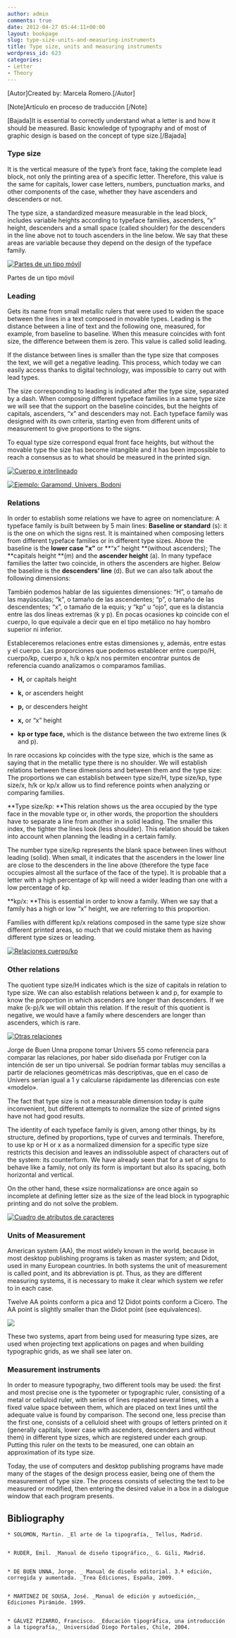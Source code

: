 ```yaml
---
author: admin
comments: true
date: 2012-04-27 05:44:11+00:00
layout: bookpage
slug: type-size-units-and-measuring-instruments
title: Type size, units and measuring instruments
wordpress_id: 623
categories:
- Letter
- Theory
---
```


[Autor]Created by: Marcela Romero.[/Autor]

[Note]Artículo en proceso de traducción [/Note]

[Bajada]It is essential to correctly understand what a letter is and how it should be measured. Basic knowledge of typography and of most of graphic design is based on the concept of type size.[/Bajada]


### Type size


It is the vertical measure of the type’s front face, taking the complete lead block, not only the printing area of a specific letter. Therefore, this value is the same for capitals, lower case letters, numbers, punctuation marks, and other components of the case, whether they have ascenders and descenders or not. 

The type size, a standardized measure measurable in the lead block, includes variable heights according to typeface families, ascenders, “x” height, descenders and a small space (called shoulder) for the descenders in the line above not to touch ascenders in the line below. We say that these areas are variable because they depend on the design of the typeface family.

[![Partes de un tipo móvil](http://www.oert.org/wp-content/uploads/2012/08/T02C_01-tipo_movil_detallado.jpg)](http://www.oert.org/wp-content/uploads/2012/08/T02C_01-tipo_movil_detallado.jpg)

<p class="caption">Partes de un tipo móvil</p>


### Leading


Gets its name from small metallic rulers that were used to widen the space between the lines in a text composed in movable types. Leading is the distance between a line of text and the following one, measured, for example, from baseline to baseline. When this measure coincides with font size, the difference between them is zero. This value is called solid leading. 

If the distance between lines is smaller than the type size that composes the text, we will get a negative leading. This process, which today we can easily access thanks to digital technology, was impossible to carry out with lead types. 

The size corresponding to leading is indicated after the type size, separated by a dash. When composing different typeface families in a same type size we will see that the support on the baseline coincides, but the heights of capitals, ascenders, “x” and descenders may not. Each typeface family was designed with its own criteria, starting even from different units of measurement to give proportions to the signs. 

To equal type size correspond equal front face heights, but without the movable type the size has become intangible and it has been impossible to reach a consensus as to what should be measured in the printed sign.

[![Cuerpo e interlineado](http://www.oert.org/wp-content/uploads/2012/07/T02C_02-interlinea_solido_negativo.jpg)](http://www.oert.org/wp-content/uploads/2012/07/T02C_02-interlinea_solido_negativo.jpg)

[![Ejemplo: Garamond, Univers, Bodoni](http://www.oert.org/wp-content/uploads/2012/07/T02C_05-ejemp_garamond_univers_bodoni02.jpg)](http://www.oert.org/wp-content/uploads/2012/07/T02C_05-ejemp_garamond_univers_bodoni02.jpg)


### Relations


In order to establish some relations we have to agree on nomenclature:
A typeface family is built between by 5 main lines:
**Baseline or standard** (s): it is the one on which the signs rest. It is maintained when composing letters from different typeface families or in different type sizes. Above the baseline is the **lower case "x”** or **“x” height **(without ascenders); The **capitals height **(m) and the **ascender height** (a). In many typeface families the latter two coincide, in others the ascenders are higher. Below the baseline is the **descenders’ line** (d). But we can also talk about the following dimensions: 

También podemos hablar de las siguientes dimensiones: “H”, o tamaño de las mayúsculas; “k”, o tamaño de las ascendentes; “p”, o tamaño de las descendentes; “x”, o tamaño de la equis; y “kp” u “ojo”, que es la distancia entre las dos líneas extremas (k y p). En pocas ocasiones kp coincide con el cuerpo, lo que equivale a decir que en el tipo metálico no hay hombro superior ni inferior.

Estableceremos relaciones entre estas dimensiones y, además, entre estas y el cuerpo. Las proporciones que podemos establecer entre cuerpo/H, cuerpo/kp, cuerpo x, h/k o kp/x nos permiten encontrar puntos de referencia cuando analizamos o comparamos familias.



	
  * **H,**  or capitals height

	
  * **k,** or ascenders height 

	
  * **p,** or descenders height

	
  * **x,** or “x” height

	
  * **kp or type face,** which is the distance between the two extreme lines (k and p).


In rare occasions kp coincides with the type size, which is the same as saying that in the metallic type there is no shoulder. We will establish relations between these dimensions and between them and the type size: The proportions we can establish between type size/H, type size/kp, type size/x, h/k or kp/x allow us to find reference points when analyzing or comparing families.

**Type size/kp: **This relation shows us the area occupied by the type face in the movable type or, in other words, the proportion the shoulders have to separate a line from another in a solid leading. The smaller this index, the tighter the lines look (less shoulder). This relation should be taken into account when planning the leading in a certain family. 

The number type size/kp represents the blank space between lines without leading (solid). When small, it indicates that the ascenders in the lower line are close to the descenders in the line above (therefore the type face occupies almost all the surface of the face of the type). It is probable that a letter with a high percentage of kp will need a wider leading than one with a low percentage of kp. 

**kp/x: **This is essential in order to know a family. When we say that a family has a high or low “x” height, we are referring to this proportion. 

Families with different kp/x relations composed in the same type size show different printed areas, so much that we could mistake them as having different type sizes or leading. 

[![Relaciones cuerpo/kp](http://www.oert.org/wp-content/uploads/2012/07/T02C_03-relaciones_kp.jpg)](http://www.oert.org/wp-content/uploads/2012/07/T02C_03-relaciones_kp.jpg)


### Other relations


The quotient type size/H indicates which is the size of capitals in relation to type size. We can also establish relations between k and p, for example to know the proportion in which ascenders are longer than descenders. If we make (k-p)/k we will obtain this relation. If the result of this quotient is negative, we would have a family where descenders are longer than ascenders, which is rare.

[![Otras relaciones](http://www.oert.org/wp-content/uploads/2012/07/T02C_04-relaciones_jorgedebuenunna.jpg)](http://www.oert.org/wp-content/uploads/2012/07/T02C_04-relaciones_jorgedebuenunna.jpg)

<p class="caption">Jorge de Buen Unna propone tomar Univers 55 como referencia para comparar las relaciones, por haber sido diseñada por Frutiger con la intención de ser un tipo universal. Se podrían formar tablas muy sencillas a partir de relaciones geométricas más descriptivas, que en el caso de Univers serían igual a 1 y calcularse rápidamente las diferencias con este «modelo».</p>

The fact that type size is not a measurable dimension today is quite inconvenient, but different attempts to normalize the size of printed signs have not had good results. 

The identity of each typeface family is given, among other things, by its structure, defined by proportions, type of curves and terminals. Therefore, to use kp or H or x as a normalized dimension for a specific type size restricts this decision and leaves an indissoluble aspect of characters out of the system: its counterform. We have already seen that for a set of signs to behave like a family, not only its form is important but also its spacing, both horizontal and vertical. 

On the other hand, these «size normalizations» are once again so incomplete at defining letter size as the size of the lead block in typographic printing and do not solve the problem.

[![Cuadro de atributos de caracteres](http://www.oert.org/wp-content/uploads/2012/07/T02C_06-cuadro_atributostipograficos.jpg)](http://www.oert.org/wp-content/uploads/2012/07/T02C_06-cuadro_atributostipograficos.jpg)


### Units of Measurement


American system (AA), the most widely known in the world, because in most desktop publishing programs is taken as master system; and Didot, used in many European countries. In both systems the unit of measurement is called point, and its abbreviation is pt. Thus, as they are different measuring systems, it is necessary to make it clear which system we refer to in each case. 

Twelve AA points conform a pica and 12 Didot points conform a Cicero. The AA point is slightly smaller than the Didot point (see equivalences). 

[![](http://www.oert.org/wp-content/uploads/2012/01/T01A_10-pica-ciciero.jpg)](http://www.oert.org/wp-content/uploads/2012/01/T01A_10-pica-ciciero.jpg)

These two systems, apart from being used for measuring type sizes, are used when projecting text applications on pages and when building typographic grids, as we shall see later on.



### Measurement instruments


In order to measure typography, two different tools may be used: the first and most precise one is the typometer or typographic ruler, consisting of a metal or celluloid ruler, with series of lines repeated several times, with a fixed value space between them, which are placed on text lines until the adequate value is found by comparison. The second one, less precise than the first one, consists of a celluloid sheet with groups of letters printed on it (generally capitals, lower case with ascenders, descenders and without them) in different type sizes, which are registered under each group. Putting this ruler on the texts to be measured, one can obtain an approximation of its type size. 

Today, the use of computers and desktop publishing programs have made many of the stages of the design process easier, being one of them the measurement of type size. The process consists of selecting the text to be measured or modified, then entering the desired value in a box in a dialogue window that each program presents. 

## Bibliography

	
    * SOLOMON, Martin. _El arte de la tipografía,_ Tellus, Madrid.

	
    * RUDER, Emil. _Manual de diseño tipográfico,_ G. Gili, Madrid.

	
    * DE BUEN UNNA, Jorge. _ Manual de diseño editorial. 3.ª edición, corregida y aumentada. _Trea Ediciones, España, 2009.

	
    * MARTINEZ DE SOUSA, José. _Manual de edición y autoedición,_ Ediciones Pirámide. 1999.

	
    * GÁLVEZ PIZARRO, Francisco. _Educación tipográfica, una introducción a la tipografía,_ Universidad Diego Portales, Chile, 2004.



